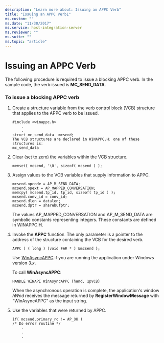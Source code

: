 ```yaml
---
description: "Learn more about: Issuing an APPC Verb"
title: "Issuing an APPC Verb1"
ms.custom: ""
ms.date: "11/30/2017"
ms.service: host-integration-server
ms.reviewer: ""
ms.suite: ""
ms.topic: "article"
---
```

# Issuing an APPC Verb
The following procedure is required to issue a blocking APPC verb. In the sample code, the verb issued is **MC_SEND_DATA**.  
  
### To issue a blocking APPC verb  
  
1.  Create a structure variable from the verb control block (VCB) structure that applies to the APPC verb to be issued.  
  
    ```  
    #include <winappc.h>  
        .  
        .  
    struct mc_send_data  mcsend;  
    The VCB structures are declared in WINAPPC.H; one of these structures is:  
    mc_send_data  
    ```  
  
2.  Clear (set to zero) the variables within the VCB structure.  
  
    ```  
    memset( mcsend, '\0', sizeof( mcsend ) );  
    ```  
  
3.  Assign values to the VCB variables that supply information to APPC.  
  
    ```  
    mcsend.opcode = AP_M_SEND_DATA;  
    mcsend.opext = AP_MAPPED_CONVERSATION;  
    memcpy( mcsend.tp_id, tp_id, sizeof( tp_id ) );  
    mcsend.conv_id = conv_id;  
    mcsend.dlen = datalen;  
    mcsend.dptr = sharebufptr;  
    ```  
  
     The values AP_MAPPED_CONVERSATION and AP_M_SEND_DATA are symbolic constants representing integers. These constants are defined in WINAPPC.H.  
  
4.  Invoke the **APPC** function. The only parameter is a pointer to the address of the structure containing the VCB for the desired verb.  
  
    ```  
    APPC ( ( long ) (void FAR * ) &mcsend );  
    ```  
  
     Use [WinAsyncAPPC](./winasyncappc1.md) if you are running the application under Windows version 3.*x*.  
  
     To call **WinAsyncAPPC**:  
  
    ```  
    HANDLE WINAPI WinAsyncAPPC (hWnd, 1pVCB)  
    ```  
  
     When the asynchronous operation is complete, the application's window *hWnd* receives the message returned by **RegisterWindowMessage** with "WinAsyncAPPC" as the input string.  
  
5.  Use the variables that were returned by APPC.  
  
    ```  
    if( mcsend.primary_rc != AP_OK )   
    /* Do error routine */  
        .  
        .  
        .  
    ```
